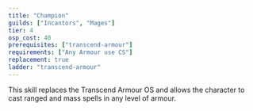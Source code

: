 ```yaml
---
title: "Champion"
guilds: ["Incantors", "Mages"]
tier: 4
osp_cost: 40
prerequisites: ["transcend-armour"]
requirements: ["Any Armour use CS"]
replacement: true
ladder: "transcend-armour"
---
```

This skill replaces the Transcend Armour OS and allows the character to cast ranged and mass spells in any level of armour.